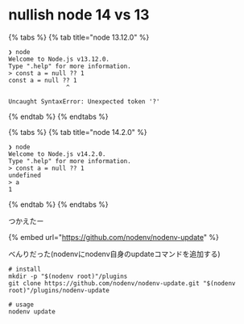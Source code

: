 # nullish node 14 vs 13

{% tabs %}
{% tab title="node 13.12.0" %}
```text
❯ node
Welcome to Node.js v13.12.0.
Type ".help" for more information.
> const a = null ?? 1
const a = null ?? 1
                ^

Uncaught SyntaxError: Unexpected token '?'
```
{% endtab %}
{% endtabs %}

{% tabs %}
{% tab title="node 14.2.0" %}
```text
❯ node
Welcome to Node.js v14.2.0.
Type ".help" for more information.
> const a = null ?? 1
undefined
> a
1
```
{% endtab %}
{% endtabs %}

つかえたー

{% embed url="https://github.com/nodenv/nodenv-update" %}

べんりだった\(nodenvにnodenv自身のupdateコマンドを追加する\)

```text
# install
mkdir -p "$(nodenv root)"/plugins
git clone https://github.com/nodenv/nodenv-update.git "$(nodenv root)"/plugins/nodenv-update

# usage
nodenv update
```


